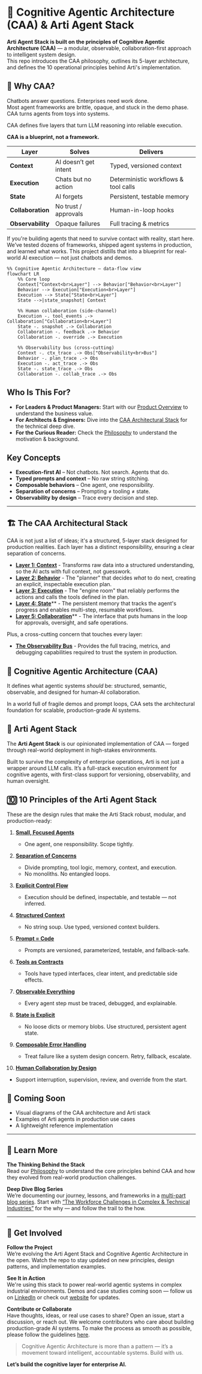 # 🧠 Cognitive Agentic Architecture (CAA) & Arti Agent Stack

**Arti Agent Stack is built on the principles of Cognitive Agentic Architecture (CAA)** — a modular, observable, collaboration-first approach to intelligent system design.  
This repo introduces the CAA philosophy, outlines its 5-layer architecture, and defines the 10 operational principles behind Arti's implementation.

## 🚀 Why CAA?

Chatbots answer questions. Enterprises need work done.  
Most agent frameworks are brittle, opaque, and stuck in the demo phase.  
CAA turns agents from toys into systems.

CAA defines five layers that turn LLM reasoning into reliable execution.

**CAA is a blueprint, not a framework.**  

| Layer | Solves | Delivers |
|-------|--------|----------|
| **Context** | AI doesn’t get intent | Typed, versioned context |
| **Execution** | Chats but no action | Deterministic workflows & tool calls |
| **State** | AI forgets | Persistent, testable memory |
| **Collaboration** | No trust / approvals | Human-in-loop hooks |
| **Observability** | Opaque failures | Full tracing & metrics |

If you're building agents that need to survive contact with reality, start here. We’ve tested dozens of frameworks, shipped agent systems in production, and learned what works. This project distills that into a blueprint for real-world AI execution — not just chatbots and demos.


```mermaid
%% Cognitive Agentic Architecture – data-flow view
flowchart LR
    %% Core loop
    Context["Context<br>Layer"] --> Behavior["Behavior<br>Layer"]
    Behavior --> Execution["Execution<br>Layer"]
    Execution --> State["State<br>Layer"]
    State -->|state_snapshot| Context

    %% Human collaboration (side-channel)
    Execution -. tool_events .-> Collaboration["Collaboration<br>Layer"]
    State -. snapshot .-> Collaboration
    Collaboration -. feedback .-> Behavior
    Collaboration -. override .-> Execution

    %% Observability bus (cross-cutting)
    Context -. ctx_trace .-> Obs["Observability<br>Bus"]
    Behavior -. plan_trace .-> Obs
    Execution -. act_trace .-> Obs
    State -. state_trace .-> Obs
    Collaboration -. collab_trace .-> Obs
```


## Who Is This For?

*   **For Leaders & Product Managers:** Start with our [Product Overview](./product_overview.md) to understand the business value.
*   **For Architects & Engineers:** Dive into the [CAA Architectural Stack](./architecture.md) for the technical deep dive.
*   **For the Curious Reader:** Check the [Philosophy](./philosophy.md) to understand the motivation & background.


## Key Concepts

- **Execution-first AI** – Not chatbots. Not search. Agents that do.
- **Typed prompts and context** – No raw string stitching.
- **Composable behaviors** – One agent, one responsibility.
- **Separation of concerns** – Prompting ≠ tooling ≠ state.
- **Observability by design** – Trace every decision and step.

---
## 🏗️ The CAA Architectural Stack

CAA is not just a list of ideas; it's a structured, 5-layer stack designed for production realities. Each layer has a distinct responsibility, ensuring a clear separation of concerns.

*   [**Layer 1: Context**](./layers/01-context-layer.md) - Transforms raw data into a structured understanding, so the AI acts with full context, not guesswork.
*   [**Layer 2: Behavior**](./layers/02-behavior-layer.md) - The "planner" that decides *what* to do next, creating an explicit, inspectable execution plan.
*   [**Layer 3: Execution**](./layers/03-execution-layer.md) - The "engine room" that reliably performs the actions and calls the tools defined in the plan.
*   [**Layer 4: State**](./layers/04-state-layer.md)** - The persistent memory that tracks the agent's progress and enables multi-step, resumable workflows.
*   [**Layer 5: Collaboration**](./layers/05-collaboration-layer.md)** - The interface that puts humans in the loop for approvals, oversight, and safe operations.

Plus, a cross-cutting concern that touches every layer:

*   [**The Observability Bus**](./layers/06-observability-layer.md) - Provides the full tracing, metrics, and debugging capabilities required to trust the system in production.


## 🔷 Cognitive Agentic Architecture (CAA)

It defines what agentic systems *should* be: structured, semantic, observable, and designed for human-AI collaboration.

In a world full of fragile demos and prompt loops, CAA sets the architectural foundation for scalable, production-grade AI systems.


## 🧩 Arti Agent Stack

The **Arti Agent Stack** is our opinionated implementation of CAA — forged through real-world deployment in high-stakes environments.

Built to survive the complexity of enterprise operations, Arti is not just a wrapper around LLM calls. It’s a full-stack execution environment for cognitive agents, with first-class support for versioning, observability, and human oversight.



## 🔟 10 Principles of the Arti Agent Stack

These are the design rules that make the Arti Stack robust, modular, and production-ready:

1. [**Small, Focused Agents**](principles/01-small-focused-agents.md)  
   - One agent, one responsibility. Scope tightly.

2. [**Separation of Concerns**](principles/02-sparation-of-concerns.md)
   - Divide prompting, tool logic, memory, context, and execution.  
   - No monoliths. No entangled loops.

3. [**Explicit Control Flow**](principles/03-explicit-control-flow.md)
   - Execution should be defined, inspectable, and testable — not inferred.

4. [**Structured Context**](principles/04-structured-context.md)
   - No string soup. Use typed, versioned context builders.

5. [**Prompt = Code**](principles/05-prompt-management.md)
   - Prompts are versioned, parameterized, testable, and fallback-safe.

6. [**Tools as Contracts**](principles/06-tools-as-contracts.md)
   - Tools have typed interfaces, clear intent, and predictable side effects.

7. [**Observable Everything**](principles/07-observable-everything.md)
   - Every agent step must be traced, debugged, and explainable.

8. [**State is Explicit**](principles/08-state-is-explicit.md)
   - No loose dicts or memory blobs. Use structured, persistent agent state.

9. [**Composable Error Handling**](principles/09-composable-error-handling.md)
   - Treat failure like a system design concern. Retry, fallback, escalate.

10. [**Human Collaboration by Design**](principles/10-human-collaboration-by-design.md)
   - Support interruption, supervision, review, and override from the start.



## 📍 Coming Soon

- Visual diagrams of the CAA architecture and Arti stack
- Examples of Arti agents in production use cases
- A lightweight reference implementation




---

## 📖 Learn More

**The Thinking Behind the Stack**  
Read our [Philosophy](./philosophy.md) to understand the core principles behind CAA and how they evolved from real-world production challenges.

**Deep Dive Blog Series**  
We’re documenting our journey, lessons, and frameworks in a [multi-part blog series](https://www.artiquare.com/tag/ai-agent-frameworks/). Start with [“The Workforce Challenges in Complex & Technical Industries”](https://www.artiquare.com/ai-workforce-augmentation-workforce-challenges/) for the why — and follow the trail to the how.

---



## 🚀 Get Involved

**Follow the Project**  
We’re evolving the Arti Agent Stack and Cognitive Agentic Architecture in the open. Watch the repo to stay updated on new principles, design patterns, and implementation examples.

**See It in Action**  
We're using this stack to power real-world agentic systems in complex industrial environments. Demos and case studies coming soon — follow us on [LinkedIn](https://www.linkedin.com/company/artiquare) or check out [website](https://www.artiquare.com/) for updates.

**Contribute or Collaborate**  
Have thoughts, ideas, or real use cases to share? Open an issue, start a discussion, or reach out. We welcome contributors who care about building production-grade AI systems.
To make the process as smooth as possible, please follow the guidelines [here](./CONTRIBUTING.md).



> Cognitive Agentic Architecture is more than a pattern — it’s a movement toward intelligent, accountable systems. Build with us.




**Let’s build the cognitive layer for enterprise AI.**
